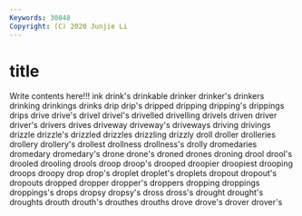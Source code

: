 ```yaml
---
Keywords: 30848
Copyright: (C) 2020 Junjie Li
---
```


# title

Write contents here!!!
ink 
drink's 
drinkable 
drinker 
drinker's 
drinkers 
drinking 
drinkings
drinks 
drip 
drip's 
dripped 
dripping 
dripping's 
drippings 
drips 
drive 
drive's
drivel 
drivel's 
drivelled 
drivelling 
drivels 
driven 
driver 
driver's 
drivers 
drives
driveway 
driveway's 
driveways 
driving 
drivings 
drizzle 
drizzle's 
drizzled 
drizzles 
drizzling
drizzly 
droll 
droller 
drolleries 
drollery 
drollery's 
drollest 
drollness 
drollness's 
drolly
dromedaries 
dromedary 
dromedary's 
drone 
drone's 
droned 
drones 
droning 
drool 
drool's
drooled 
drooling 
drools 
droop 
droop's 
drooped 
droopier 
droopiest 
drooping 
droops
droopy 
drop 
drop's 
droplet 
droplet's 
droplets 
dropout 
dropout's 
dropouts 
dropped
dropper 
dropper's 
droppers 
dropping 
droppings 
droppings's 
drops 
dropsy 
dropsy's 
dross
dross's 
drought 
drought's 
droughts 
drouth 
drouth's 
drouthes 
drouths 
drove 
drove's
drover 
drover's 

